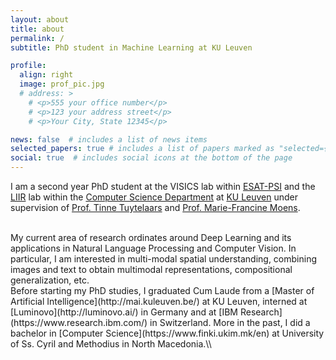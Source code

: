 ```yaml
---
layout: about
title: about
permalink: /
subtitle: PhD student in Machine Learning at KU Leuven

profile:
  align: right
  image: prof_pic.jpg
  # address: >
    # <p>555 your office number</p>
    # <p>123 your address street</p>
    # <p>Your City, State 12345</p>

news: false  # includes a list of news items
selected_papers: true # includes a list of papers marked as "selected={true}"
social: true  # includes social icons at the bottom of the page
---
```


I am a second year PhD student at the VISICS lab within [ESAT-PSI](https://www.esat.kuleuven.be/psi) and the [LIIR](https://liir.cs.kuleuven.be/) lab within the [Computer Science Department](https://wms.cs.kuleuven.be/cs/english) at [KU Leuven](https://www.kuleuven.be/kuleuven/) under supervision of [Prof. Tinne Tuytelaars](https://homes.esat.kuleuven.be/~tuytelaa/) and [Prof. Marie-Francine Moens](https://people.cs.kuleuven.be/~sien.moens/).

<br>
My current area of research ordinates around Deep Learning and its applications in Natural Language Processing and Computer Vision. In particular, I am interested in multi-modal spatial understanding, combining images and text to obtain multimodal representations, compositional generalization, etc.

<br>
Before starting my PhD studies, I graduated Cum Laude from a [Master of Artificial Intelligence](http://mai.kuleuven.be/) at KU Leuven, interned at [Luminovo](http://luminovo.ai/) in Germany and at [IBM Research](https://www.research.ibm.com/) in Switzerland. More in the past, I did a bachelor in [Computer Science](https://www.finki.ukim.mk/en) at University of Ss. Cyril and Methodius in North Macedonia.\\

